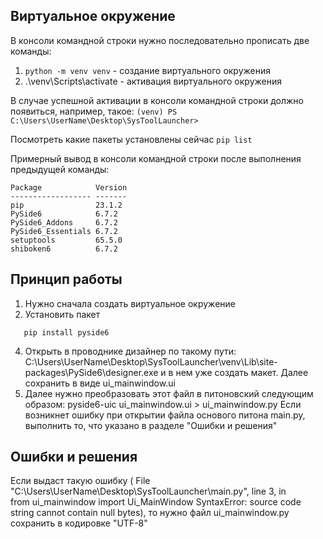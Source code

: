 ## Виртуальное окружение
В консоли командной строки нужно последовательно прописать две команды:
1. <code>python -m venv venv</code> - создание виртуального окружения
2. .\venv\Scripts\activate - активация виртуального окружения

В случае успешной активации в консоли командной строки должно появиться, например, такое: 
<code>(venv) PS C:\Users\UserName\Desktop\SysToolLauncher></code>

Посмотреть какие пакеты установлены сейчас <code>pip list</code>

Примерный вывод в консоли командной строки после выполнения предыдущей команды:
```
Package            Version
------------------ -------
pip                23.1.2
PySide6            6.7.2
PySide6_Addons     6.7.2
PySide6_Essentials 6.7.2
setuptools         65.5.0
shiboken6          6.7.2
```
## Принцип работы
1. Нужно сначала создать виртуальное окружение
2. Установить пакет
```
   pip install pyside6
```
4.  Открыть в проводнике дизайнер по такому пути: C:\Users\UserName\Desktop\SysToolLauncher\venv\Lib\site-packages\PySide6\designer.exe и в нем уже создать макет. Далее сохранить в виде ui_mainwindow.ui
5. Далее нужно преобразовать этот файл в питоновский следующим образом:
   pyside6-uic ui_mainwindow.ui > ui_mainwindow.py
Если возникнет ошибку при открытии файла основого питона main.py,  выполнить то, что указано в разделе "Ошибки и решения"

## Ошибки и решения
Если выдаст такую ошибку ( File "C:\Users\UserName\Desktop\SysToolLauncher\main.py", line 3, in <module>        
    from ui_mainwindow import Ui_MainWindow
SyntaxError: source code string cannot contain null bytes), то
нужно файл ui_mainwindow.py сохранить в кодировке "UTF-8"

